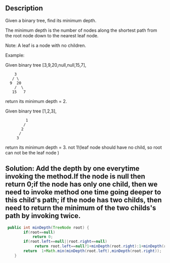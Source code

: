 ## Description
Given a binary tree, find its minimum depth.

The minimum depth is the number of nodes along the shortest path from the root node down to the nearest leaf node.

Note: A leaf is a node with no children.

Example:

Given binary tree [3,9,20,null,null,15,7],
```
    3
   / \
  9  20
    /  \
   15   7
   ```
return its minimum depth = 2.
   
Given binary tree [1,2,3],
```
         1
        /
       2
      /
     3 
```
return its minimum depth = 3. not 1!(leaf node should have no child, so root can not be the leaf node )


## Solution: Add the depth by one  everytime invoking the method.If the node is null then return 0;if the node has only one child, then we need to invoke method one time going deeper to this child's path; if the node has two childs, then need to return the minimum of the two childs's path by invoking twice.

```java
 public int minDepth(TreeNode root) {
        if(root==null)
            return 0;
        if(root.left==null||root.right==null)
             return root.left==null?1+minDepth(root.right):1+minDepth(root.left);//process the situation like example 2
        return  1+Math.min(minDepth(root.left),minDepth(root.right));
    }
```


